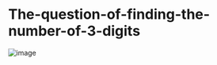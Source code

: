 # The-question-of-finding-the-number-of-3-digits

![image](https://user-images.githubusercontent.com/106431802/194720885-a3fa15f1-e71e-4821-8672-77dd4baf9176.png)
